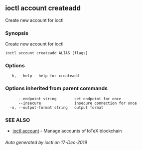 ## ioctl account createadd

Create new account for ioctl

### Synopsis

Create new account for ioctl

```
ioctl account createadd ALIAS [flags]
```

### Options

```
  -h, --help   help for createadd
```

### Options inherited from parent commands

```
      --endpoint string        set endpoint for once
      --insecure               insecure connection for once
  -o, --output-format string   output format
```

### SEE ALSO

* [ioctl account](ioctl_account.md)	 - Manage accounts of IoTeX blockchain

###### Auto generated by ioctl on 17-Dec-2019
